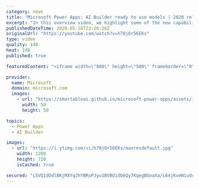 ```yaml
---
category: news
title: "Microsoft Power Apps: AI Builder ready to use models | 2020 release wave 1 overview"
excerpt: "In this overview video, we highlight some of the new capabilities included in the latest update to Microsoft Power Apps, AI Builder ready to use models.     Here are the capabilities covered:   • Entity extraction helps you by identifying and extracting people, dates, places, locations, etc. from text"
publishedDateTime: 2020-05-18T23:26:26Z
originalUrl: "https://youtube.com/watch?v=h70jOr56EKs"
type: video
quality: 148
heat: 148
published: true

featuredContent: "<iframe width=\"800\" height=\"500\" frameborder=\"0\" src=\"https://www.youtube.com/embed/h70jOr56EKs\" allow=\"accelerometer; autoplay; encrypted-media; gyroscope; picture-in-picture\" allowfullscreen></iframe>"

provider:
  name: Microsoft
  domain: microsoft.com
  images:
    - url: "https://smartableai.github.io/microsoft-power-apps/assets/images/organizations/microsoft.com-50x50.jpg"
      width: 50
      height: 50

topics:
  - Power Apps
  - AI Builder

images:
  - url: "https://i.ytimg.com/vi/h70jOr56EKs/maxresdefault.jpg"
    width: 1280
    height: 720
    isCached: true

secured: "L5VQ1dOdlBKjMXYqJhYBRxPJyu1BVBOidb6Qy7KqegBGnaXa/L64jKveWiuduQBxrXMao33k/hxpKHlFT3xs8resBxW1Yt9Fa2iQZbEt4kNHZT6tClBzhwfgu3+CerQqw7eteUdJzy7T0xsGf45dnxwxRtYhsLp/h4fGDjNjoVhuTAqINcacRF0J0QvLUmjqrlf02bnP84d1BC7BAsb2bhT95Rypri5SxEjCh06au99ohl9/I5ANGAfMCrC6xL6Fuc7sGEgTnporvyUvDJfpQbkaauAOtQbpHbKamcXh/CJYF7iU1jH5oGn4q5bMMsLozaApvM+T4RnrONo8R3FIXSf+wSG5w1E3UB7nqTfkc/xOzuuIhqqt2zhWDH6vuXGo/k/9YrITI2xfpXsNenaOfA8lQtnvpaquLY4mg8LmckYNtbaD3VH6JdmyhEW4VKtu;DuFHnGFSQN+AIRDg+8LONA=="
---
```



